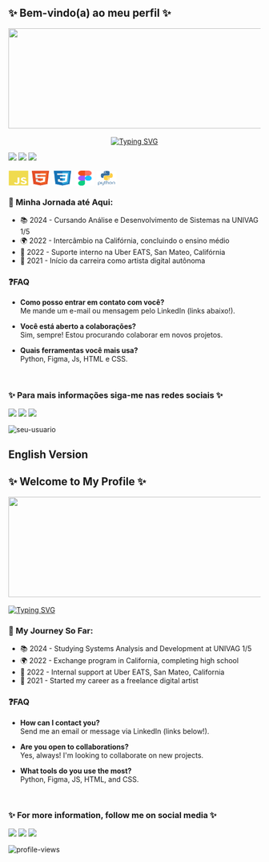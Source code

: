 ## ✨ Bem-vindo(a) ao meu perfil ✨ ##

 <div>
   <a href="https://github.com/Barbiero-Ana">
<p align="center">
  <img src="https://i.pinimg.com/originals/42/60/a2/4260a201985b16e67f3b639e7802611b.jpg" width="900" height ="200"/>
</p>

<p align="center"
 
[![Typing SVG](https://readme-typing-svg.demolab.com?font=Fira+Code&weight=500&size=22&pause=1000&color=F7F7F7&center=true&vCenter=true&width=435&lines=Desenvolvedora+Front-End;Artista;Criando+soluções+inovadoras;Estudante+de+Ads;Web+Design;Apaixonada+por+tecnologia)](https://git.io/typing-svg)
</p>

 <img src="https://github-readme-stats.vercel.app/api?username=Barbiero-Ana&show_icons=true&theme=synthwave"/>



 <img height="180em" src="https://github-readme-stats.vercel.app/api?username=Barbiero-Ana&show_icons=true&theme=synthwave"/>

   <img height="180em" src="https://github-readme-stats.vercel.app/api/top-langs/?username=Barbiero-Ana&layout=compact&langs_count=6&theme=synthwave"/>
</div>
    
<div style="display: inline_block"><br>
  <img align="center" alt="Js" height="30" width="40" src="https://raw.githubusercontent.com/devicons/devicon/master/icons/javascript/javascript-plain.svg">
  <img align="center" alt="HTML" height="30" width="40" src="https://raw.githubusercontent.com/devicons/devicon/master/icons/html5/html5-original.svg">
  <img align="center" alt="CSS" height="30" width="40" src="https://raw.githubusercontent.com/devicons/devicon/master/icons/css3/css3-original.svg">
  <img align="center" alt="Figma" height="30" width="40" src="https://github.com/devicons/devicon/blob/master/icons/figma/figma-original.svg">
   <img align="center" alt="Python" height="30" width="40" src="https://github.com/devicons/devicon/blob/master/icons/python/python-original-wordmark.svg">

 ### 🚀 Minha Jornada até Aqui:

- 📚 2024 - Cursando Análise e Desenvolvimento de Sistemas na UNIVAG 1/5
- 🌍 2022 - Intercâmbio na Califórnia, concluindo o ensino médio
- 💼 2022 - Suporte interno na Uber EATS, San Mateo, Califórnia
- 🎨 2021 - Início da carreira como artista digital autônoma


### ❓FAQ
- **Como posso entrar em contato com você?**  
  Me mande um e-mail ou mensagem pelo LinkedIn (links abaixo!).
  
- **Você está aberto a colaborações?**  
  Sim, sempre! Estou procurando colaborar em novos projetos.

- **Quais ferramentas você mais usa?**  
  Python, Figma, Js, HTML e CSS.

<br>
 

### ✨ Para mais informações siga-me nas redes sociais ✨ ##
 
<div> 
  <a href="https://instagram.com/barbiero_ana" target="_blank"><img src="https://img.shields.io/badge/-Instagram-%23E4405F?style=for-the-badge&logo=instagram&logoColor=white" target="_blank"></a>
  <a href = "anacarolinabarbiero@gmail.com"><img src="https://img.shields.io/badge/-Gmail-%23333?style=for-the-badge&logo=gmail&logoColor=white" target="_blank"></a>
  <a href="https://www.linkedin.com/in/anabarbiero/" target="_blank"><img src="https://img.shields.io/badge/-LinkedIn-%230077B5?style=for-the-badge&logo=linkedin&logoColor=white" target="_blank"></a>

 <p align="left"> <img src="https://komarev.com/ghpvc/?username=seu-usuario&label=Profile%20views&color=0e75b6&style=flat" alt="seu-usuario" /> </p>


## English Version ##


## ✨ Welcome to My Profile ✨ ##

<div>
   <a href="https://github.com/Barbiero-Ana">
<p align="center">
  <img src="https://i.pinimg.com/originals/42/60/a2/4260a201985b16e67f3b639e7802611b.jpg" width="900" height ="200"/>
</p>

<p align='center'>
 
[![Typing SVG](https://readme-typing-svg.demolab.com?font=Fira+Code&weight=500&size=22&pause=1000&color=F7F7F7&center=true&vCenter=true&width=435&lines=Front-End+Developer;Artist;Creating+innovative+solutions;ADS+Student;Web+Designer;Passionate+about+technology)](https://git.io/typing-svg)

</p>


 ### 🚀 My Journey So Far:

- 📚 2024 - Studying Systems Analysis and Development at UNIVAG 1/5
- 🌍 2022 - Exchange program in California, completing high school
- 💼 2022 - Internal support at Uber EATS, San Mateo, California
- 🎨 2021 - Started my career as a freelance digital artist

### ❓FAQ
- **How can I contact you?**  
  Send me an email or message via LinkedIn (links below!).
  
- **Are you open to collaborations?**  
  Yes, always! I'm looking to collaborate on new projects.

- **What tools do you use the most?**  
  Python, Figma, JS, HTML, and CSS.

<br>

### ✨ For more information, follow me on social media ✨ ##
 
<div> 
  <a href="https://instagram.com/barbiero_ana" target="_blank"><img src="https://img.shields.io/badge/-Instagram-%23E4405F?style=for-the-badge&logo=instagram&logoColor=white" target="_blank"></a>
  <a href="mailto:anacarolinabarbiero@gmail.com"><img src="https://img.shields.io/badge/-Gmail-%23333?style=for-the-badge&logo=gmail&logoColor=white" target="_blank"></a>
  <a href="https://www.linkedin.com/in/anabarbiero/" target="_blank"><img src="https://img.shields.io/badge/-LinkedIn-%230077B5?style=for-the-badge&logo=linkedin&logoColor=white" target="_blank"></a>

 <p align="left"> <img src="https://komarev.com/ghpvc/?username=your-username&label=Profile%20views&color=0e75b6&style=flat" alt="profile-views" /> </p>

</div>


</div>
